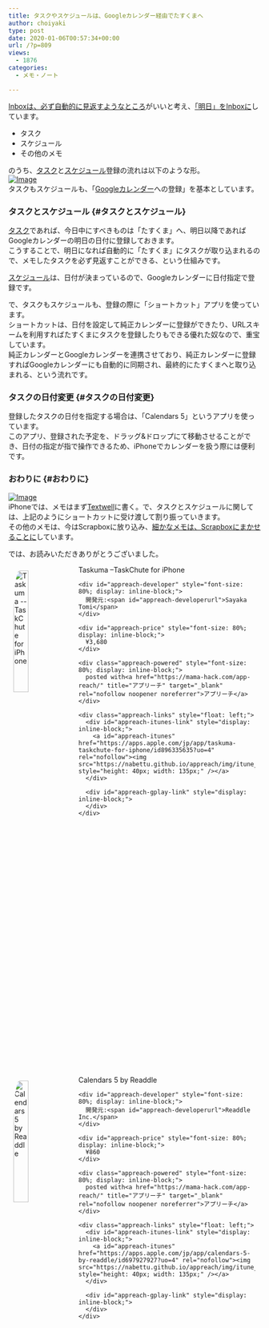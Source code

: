 ```yaml
---
title: タスクやスケジュールは、Googleカレンダー経由でたすくまへ
author: choiyaki
type: post
date: 2020-01-06T00:57:34+00:00
url: /?p=809
views:
  - 1876
categories:
  - メモ・ノート

---
```

[Inboxは、必ず自動的に見返すようなところ][1]がいいと考え、[「明日」をInboxに][2]しています。

  * タスク
  * スケジュール
  * その他のメモ

のうち、[タスク][3]と[スケジュール][4]登録の流れは以下のような形。  
[![Image][5]][6]  
タスクもスケジュールも、「[Googleカレンダー][7]への登録」を基本としています。

### タスクとスケジュール {#タスクとスケジュール}

[タスク][3]であれば、今日中にすべきものは「たすくま」へ、明日以降であればGoogleカレンダーの明日の日付に登録しておきます。  
こうすることで、明日になれば自動的に「たすくま」にタスクが取り込まれるので、メモしたタスクを必ず見返すことができる、という仕組みです。

[スケジュール][4]は、日付が決まっているので、Googleカレンダーに日付指定で登録です。

で、タスクもスケジュールも、登録の際に「ショートカット」アプリを使っています。  
ショートカットは、日付を設定して純正カレンダーに登録ができたり、URLスキームを利用すればたすくまにタスクを登録したりもできる優れた奴なので、重宝しています。  
純正カレンダーとGoogleカレンダーを連携させており、純正カレンダーに登録すればGoogleカレンダーにも自動的に同期され、最終的にたすくまへと取り込まれる、という流れです。

### タスクの日付変更 {#タスクの日付変更}

登録したタスクの日付を指定する場合は、「Calendars 5」というアプリを使っています。  
このアプリ、登録された予定を、ドラッグ&ドロップにて移動させることができ、日付の指定が指で操作できるため、iPhoneでカレンダーを扱う際には便利です。

### おわりに {#おわりに}

[![Image][5]][6]  
iPhoneでは、メモはまず[Textwell][8]に書く。で、タスクとスケジュールに関しては、上記のようにショートカットに受け渡して割り振っていきます。  
その他のメモは、今はScrapboxに放り込み、[細かなメモは、Scrapboxにまかせることに][9]しています。

では、お読みいただきありがとうございました。

<div id="appreach-box" style="text-align: left;">
  <img id="appreach-image" src="https://i0.wp.com/is4-ssl.mzstatic.com/image/thumb/Purple123/v4/bf/86/bb/bf86bb03-02d3-4d2c-90ae-a1f1eb06b136/source/512x512bb.jpg?w=660&#038;ssl=1" alt="Taskuma --TaskChute for iPhone" style="float: left; margin: 10px; width: 25%; max-width: 120px; border-top-left-radius: 10%; border-top-right-radius: 10%; border-bottom-right-radius: 10%; border-bottom-left-radius: 10%;" data-recalc-dims="1" /></p> 
  
  <div class="appreach-info" style="margin: 10px;">
    <div id="appreach-appname">
      Taskuma &#8211;TaskChute for iPhone
    </div>
    
    <div id="appreach-developer" style="font-size: 80%; display: inline-block;">
      開発元:<span id="appreach-developerurl">Sayaka Tomi</span>
    </div>
    
    <div id="appreach-price" style="font-size: 80%; display: inline-block;">
      ¥3,680
    </div>
    
    <div class="appreach-powered" style="font-size: 80%; display: inline-block;">
      posted with<a href="https://mama-hack.com/app-reach/" title="アプリーチ" target="_blank" rel="nofollow noopener noreferrer">アプリーチ</a>
    </div>
    
    <div class="appreach-links" style="float: left;">
      <div id="appreach-itunes-link" style="display: inline-block;">
        <a id="appreach-itunes" href="https://apps.apple.com/jp/app/taskuma-taskchute-for-iphone/id896335635?uo=4" rel="nofollow"><img src="https://nabettu.github.io/appreach/img/itune_ja.svg" style="height: 40px; width: 135px;" /></a>
      </div>
      
      <div id="appreach-gplay-link" style="display: inline-block;">
      </div>
    </div>
  </div>
  
  <div class="appreach-footer" style="margin-bottom: 10px; clear: left;">
  </div>
</div>

<div id="appreach-box" style="text-align: left;">
  <img id="appreach-image" src="https://i2.wp.com/is4-ssl.mzstatic.com/image/thumb/Purple113/v4/ce/9f/18/ce9f18a3-48e3-0188-ed84-20a28a93e109/source/512x512bb.jpg?w=660&#038;ssl=1" alt="Calendars 5 by Readdle" style="float: left; margin: 10px; width: 25%; max-width: 120px; border-top-left-radius: 10%; border-top-right-radius: 10%; border-bottom-right-radius: 10%; border-bottom-left-radius: 10%;" data-recalc-dims="1" /></p> 
  
  <div class="appreach-info" style="margin: 10px;">
    <div id="appreach-appname">
      Calendars 5 by Readdle
    </div>
    
    <div id="appreach-developer" style="font-size: 80%; display: inline-block;">
      開発元:<span id="appreach-developerurl">Readdle Inc.</span>
    </div>
    
    <div id="appreach-price" style="font-size: 80%; display: inline-block;">
      ¥860
    </div>
    
    <div class="appreach-powered" style="font-size: 80%; display: inline-block;">
      posted with<a href="https://mama-hack.com/app-reach/" title="アプリーチ" target="_blank" rel="nofollow noopener noreferrer">アプリーチ</a>
    </div>
    
    <div class="appreach-links" style="float: left;">
      <div id="appreach-itunes-link" style="display: inline-block;">
        <a id="appreach-itunes" href="https://apps.apple.com/jp/app/calendars-5-by-readdle/id697927927?uo=4" rel="nofollow"><img src="https://nabettu.github.io/appreach/img/itune_ja.svg" style="height: 40px; width: 135px;" /></a>
      </div>
      
      <div id="appreach-gplay-link" style="display: inline-block;">
      </div>
    </div>
  </div>
  
  <div class="appreach-footer" style="margin-bottom: 10px; clear: left;">
  </div>
</div>

 [1]: https://choiyaki.com/?p=614
 [2]: https://choiyaki.com/?p=609
 [3]: https://scrapbox.io/choiyaki-hondana/%E3%82%BF%E3%82%B9%E3%82%AF
 [4]: https://scrapbox.io/choiyaki-hondana/%E3%82%B9%E3%82%B1%E3%82%B8%E3%83%A5%E3%83%BC%E3%83%AB
 [5]: https://gyazo.com/1e813232eea73220c9dd31db088b761b/thumb/1000
 [6]: https://gyazo.com/1e813232eea73220c9dd31db088b761b
 [7]: https://scrapbox.io/choiyaki-hondana/Google%E3%82%AB%E3%83%AC%E3%83%B3%E3%83%80%E3%83%BC
 [8]: https://scrapbox.io/choiyaki-hondana/Textwell
 [9]: https://choiyaki.com/?p=708